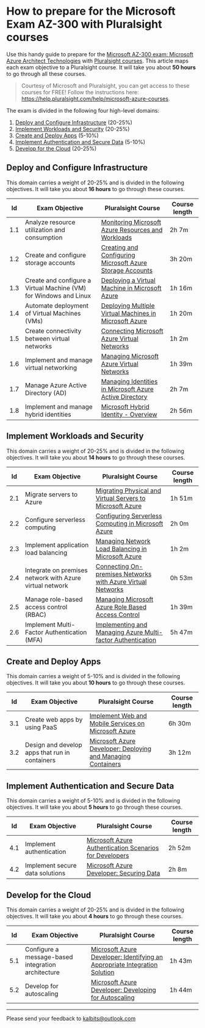 # How to prepare for the Microsoft Exam AZ-300 with Pluralsight courses

Use this handy guide to prepare for the [Microsoft AZ-300 exam: Microsoft Azure Architect Technologies](https://www.microsoft.com/en-us/learning/exam-az-300.aspx) with [Pluralsight courses](http://www.pluralsight.com). This article maps each exam objective to a Pluralsight course. It will take you about **50 hours** to go through all these courses.

>Courtesy of Microsoft and Pluralsight, you can get access to these courses for FREE! Follow the instructions here: https://help.pluralsight.com/help/microsoft-azure-courses.

The exam is divided in the following four high-level domains:
1. [Deploy and Configure Infrastructure](#deploy-and-configure-infrastructure) (20-25%) 
2. [Implement Workloads and Security](#implement-workloads-and-security) (20-25%)
3. [Create and Deploy Apps](#create-and-deploy-apps) (5-10%) 
4. [Implement Authentication and Secure Data](#implement-authentication-and-secure-data) (5-10%) 
5. [Develop for the Cloud](#develop-for-the-cloud) (20-25%) 

## Deploy and Configure Infrastructure
This domain carries a weight of 20-25% and is divided in the following objectives. It will take you about **16 hours** to go through these courses. 

| Id | Exam Objective| Pluralsight Course | Course length |
|--| ----------- | ----------- |---------------|
|1.1 |Analyze resource utilization and consumption| [Monitoring Microsoft Azure Resources and Workloads](https://app.pluralsight.com/library/courses/microsoft-azure-resources-workloads-monitoring)| 2h 7m|
|1.2|Create and configure storage accounts| [Creating and Configuring Microsoft Azure Storage Accounts](https://app.pluralsight.com/library/courses/microsoft-azure-creating-configuring-storage-accounts)| 3h 20m|
|1.3|Create and configure a Virtual Machine (VM) for Windows and Linux|[Deploying a Virtual Machine in Microsoft Azure](https://app.pluralsight.com/library/courses/microsoft-azure-virtual-machine-deploying)|1h 16m|
|1.4|Automate deployment of Virtual Machines (VMs)|[Deploying Multiple Virtual Machines in Microsoft Azure](https://app.pluralsight.com/library/courses/microsoft-azure-deploying-multiple-virtual-machines)|1h 20m|
|1.5|Create connectivity between virtual networks|[Connecting Microsoft Azure Virtual Networks](https://app.pluralsight.com/library/courses/microsoft-azure-connecting-virtual-networks)|1h 2m|
|1.6|Implement and manage virtual networking|[Managing Microsoft Azure Virtual Networks](https://app.pluralsight.com/library/courses/microsoft-azure-implement-manage-virtual-networks)|1h 39m|
|1.7|Manage Azure Active Directory (AD)|[Managing Identities in Microsoft Azure Active Directory](https://app.pluralsight.com/library/courses/microsoft-azure-active-directory-managing-identities)|2h 7m|
|1.8|Implement and manage hybrid identities|[Microsoft Hybrid Identity - Overview](https://app.pluralsight.com/library/courses/microsoft-hybrid-identity-overview)|2h 56m|


## Implement Workloads and Security
This domain carries a weight of 20-25% and is divided in the following objectives. It will take you about **14 hours** to go through these courses. 

| Id | Exam Objective| Pluralsight Course | Course length |
|--| ----------- | ----------- |---------------|
|2.1|Migrate servers to Azure|[Migrating Physical and Virtual Servers to Microsoft Azure](https://app.pluralsight.com/library/courses/microsoft-azure-migrating-physical-virtual-servers)|1h 51m|
|2.2|Configure serverless computing|[Configuring Serverless Computing in Microsoft Azure](https://app.pluralsight.com/library/courses/microsoft-azure-serverless-computing-configuring)|2h 0m|
|2.3|Implement application load balancing|[Managing Network Load Balancing in Microsoft Azure](https://app.pluralsight.com/library/courses/microsoft-azure-network-load-balancing-managing)|1h 2m|
|2.4|Integrate on premises network with Azure virtual network|[Connecting On-premises Networks with Azure Virtual Networks](https://app.pluralsight.com/library/courses/microsoft-azure-on-premises-networks-virtual-networks-connecting)|0h 53m|
|2.5|Manage role-based access control (RBAC)|[Managing Microsoft Azure Role Based Access Control](https://app.pluralsight.com/library/courses/microsoft-azure-role-based-access-control-managing)|1h 39m|
|2.6|Implement Multi-Factor Authentication (MFA)|[Implementing and Managing Azure Multi-factor Authentication](https://app.pluralsight.com/library/courses/azure-multi-factor-authentication-implementing-managing)|5h 47m| 


## Create and Deploy Apps 
This domain carries a weight of 5-10% and is divided in the following objectives. It will take you about **10 hours** to go through these courses. 

|Id |Exam Objective| Pluralsight Course | Course length |
|--| ----------- | ----------- |---------------|
|3.1|Create web apps by using PaaS|[Implement Web and Mobile Services on Microsoft Azure](https://app.pluralsight.com/library/courses/microsoft-azure-implement-web-mobile-services) |6h 30m|
|3.2|Design and develop apps that run in containers|[Microsoft Azure Developer: Deploying and Managing Containers](https://app.pluralsight.com/library/courses/microsoft-azure-containers-deploying-managing) |3h 12m|

## Implement Authentication and Secure Data
This domain carries a weight of 5-10% and is divided in the following objectives. It will take you about **5 hours** to go through these courses. 

|Id |Exam Objective| Pluralsight Course | Course length |
|--| ----------- | ----------- |---------------|
|4.1|Implement authentication|[Microsoft Azure Authentication Scenarios for Developers](https://app.pluralsight.com/library/courses/microsoft-azure-authentication-scenarios-developers)|2h 52m| 
|4.2|Implement secure data solutions|[Microsoft Azure Developer: Securing Data](https://app.pluralsight.com/library/courses/microsoft-azure-data-securing)|2h 8m| 


## Develop for the Cloud 
This domain carries a weight of 20-25% and is divided in the following objectives. It will take you about **4 hours** to go through these courses. 

|Id |Exam Objective| Pluralsight Course | Course length |
|--| ----------- | ----------- |---------------|
|5.1|Configure a message-based integration architecture|[Microsoft Azure Developer: Identifying an Appropriate Integration Solution](https://app.pluralsight.com/library/courses/microsoft-azure-appropriate-integration-solution-identifying)|1h 43m|
|5.2|Develop for autoscaling|[Microsoft Azure Developer: Developing for Autoscaling](https://app.pluralsight.com/library/courses/microsoft-azure-autoscaling-developing)|1h 44m|

***
Please send your feedback to kalbits@outlook.com
